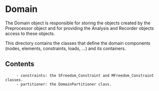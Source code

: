 # Domain

The Domain object is responsible for storing the objects created by the Preprocessor object and for providing the Analysis and Recorder objects access to these objects.

This directory contains the classes that define the domain components (nodes, elements, constraints, loads, ...) and its containers. 

## Contents


         - constraints: the SFreedom_Constraint and MFreedom_Constraint classes.
         - partitioner: the DomainPartitioner class.
